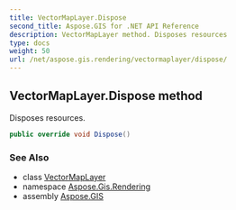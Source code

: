 ```yaml
---
title: VectorMapLayer.Dispose
second_title: Aspose.GIS for .NET API Reference
description: VectorMapLayer method. Disposes resources
type: docs
weight: 50
url: /net/aspose.gis.rendering/vectormaplayer/dispose/
---
```

## VectorMapLayer.Dispose method

Disposes resources.

```csharp
public override void Dispose()
```

### See Also

* class [VectorMapLayer](../)
* namespace [Aspose.Gis.Rendering](../../vectormaplayer/)
* assembly [Aspose.GIS](../../../)


